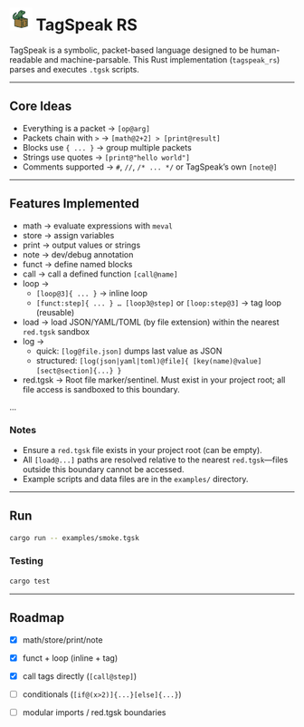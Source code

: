 <h1>
  <img src="/misc/Tagspeak.png" alt="TagSpeak Gecko" width="40"/>
  TagSpeak RS
</h1>

TagSpeak is a symbolic, packet-based language designed to be human-readable and machine-parsable.
This Rust implementation (`tagspeak_rs`) parses and executes `.tgsk` scripts.

---

## Core Ideas
- Everything is a packet → `[op@arg]`
- Packets chain with `>` → `[math@2+2] > [print@result]`
- Blocks use `{ ... }` → group multiple packets
- Strings use quotes → `[print@"hello world"]`
- Comments supported → `#`, `//`, `/* ... */` or TagSpeak’s own `[note@]`

---

## Features Implemented
- math → evaluate expressions with `meval`
- store → assign variables
- print → output values or strings
- note → dev/debug annotation
- funct → define named blocks
- call → call a defined function `[call@name]`
- loop →
  - `[loop@3]{ ... }` → inline loop
  - `[funct:step]{ ... } … [loop3@step]` or `[loop:step@3]` → tag loop (reusable)
- load → load JSON/YAML/TOML (by file extension) within the nearest `red.tgsk` sandbox
- log →
  - quick: `[log@file.json]` dumps last value as JSON
  - structured: `[log(json|yaml|toml)@file]{ [key(name)@value] [sect@section]{...} }`
- red.tgsk → Root file marker/sentinel. Must exist in your project root; all file access is sandboxed to this boundary.

...

### Notes
- Ensure a `red.tgsk` file exists in your project root (can be empty).
- All `[load@...]` paths are resolved relative to the nearest `red.tgsk`—files outside this boundary cannot be accessed.
- Example scripts and data files are in the `examples/` directory.

---

## Run

```bash
cargo run -- examples/smoke.tgsk
```

### Testing

```bash
cargo test
```

---

## Roadmap
- [x] math/store/print/note
- [x] funct + loop (inline + tag)
- [x] call tags directly (`[call@step]`)
- [ ] conditionals (`[if@(x>2)]{...}[else]{...}`)
- [ ] modular imports / red.tgsk boundaries

